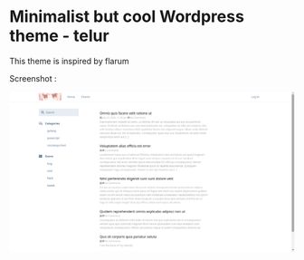 # Minimalist but cool Wordpress theme - telur

This theme is inspired by flarum

Screenshot :

![Image of test results](https://github.com/ikhwanh/wp-theme-telur/blob/master/screenshot.png)

